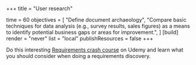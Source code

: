 +++
title = "User research"

time = 60
objectives = [
    "Define document archaeology",
    "Compare basic techniques for data analysis (e.g., survey results, sales figures) as a means to identify potential business gaps or areas for improvement.",
]
[build]
  render = "never"
  list = "local"
  publishResources = false
+++

Do this interesting [Requirements crash course](https://codeyourfuture.udemy.com/course/requirements-discovery-crash-course/) on Udemy and learn what you should consider when doing a requirements discovery.  
